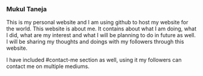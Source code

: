 
### Mukul Taneja

This is my personal website and I am using github to host my website for the world. This website is about me. It contains about what I am doing, what I did, what are my interest and what I will be planning to do in future as well. I will be sharing my thoughts and doings with my followers through this website. 

I have included #contact-me section as well, using it my followers can contact me on multiple mediums.
